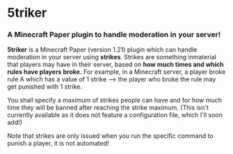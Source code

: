 # 5triker
### A Minecraft Paper plugin to handle moderation in your server!

**5triker** is a Minecraft Paper (version 1.21) plugin which can handle moderation in your server using **strikes**.
Strikes are something inmaterial that players may have in their server, based on **how much times and which rules have players broke.**
For example, in a Minecraft server, a player broke rule A which has a value of 1 strike --> the player who broke the rule may get punished with 1 strike.

You shall specify a maximum of strikes people can have and for how much time they will be banned after reaching the strike maximum.
(This isn't currently available as it does not feature a configuration file, which I'll soon add!)

Note that strikes are only issued when you run the specific command to punish a player, it is not automated!
